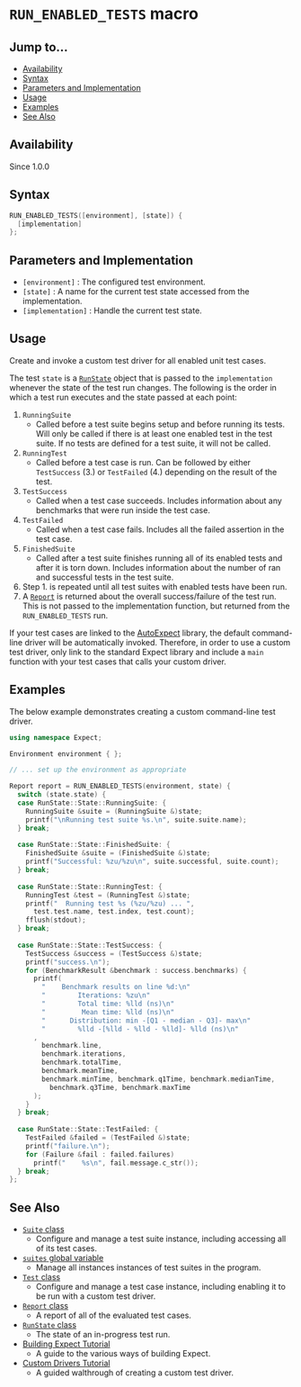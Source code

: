 # `RUN_ENABLED_TESTS` macro

## Jump to...
- [Availability](#Availability)
- [Syntax](#Syntax)
- [Parameters and Implementation](#Parameters-and-Implementation)
- [Usage](#Usage)
- [Examples](#Examples)
- [See Also](#See-Also)

## Availability
Since 1.0.0

## Syntax
``` C++
RUN_ENABLED_TESTS([environment], [state]) {
  [implementation]
};
```

## Parameters and Implementation
- `[environment]` : The configured test environment.
- `[state]` : A name for the current test state accessed from the
  implementation.
- `[implementation]` : Handle the current test state.

## Usage

Create and invoke a custom test driver for all enabled unit test cases.

The test `state` is a [`RunState`](../Types/RunState.md) object that is passed
to the `implementation` whenever the state of the test run changes.
The following is the order in which a test run executes and the state passed at
each point:
1. `RunningSuite`
    - Called before a test suite begins setup and before running its tests.
      Will only be called if there is at least one enabled test in the test
      suite.
      If no tests are defined for a test suite, it will not be called.
2. `RunningTest`
    - Called before a test case is run.
      Can be followed by either `TestSuccess` (3.) or `TestFailed` (4.)
      depending on the result of the test.
3. `TestSuccess`
    - Called when a test case succeeds.
      Includes information about any benchmarks that were run inside the test
      case.
4. `TestFailed`
    - Called when a test case fails. Includes all the failed assertion in the
      test case.
5. `FinishedSuite`
    - Called after a test suite finishes running all of its enabled tests and
      after it is torn down.
      Includes information about the number of ran and successful tests in the
      test suite.
6. Step 1. is repeated until all test suites with enabled tests have been run.
7. A [`Report`](../Types/Report.h) is returned about the overall success/failure
  of the test run.
  This is not passed to the implementation function, but returned from the
  `RUN_ENABLED_TESTS` run.

If your test cases are linked to the [AutoExpect](../../Tutorials/Building.md)
library, the default command-line driver will be automatically invoked.
Therefore, in order to use a custom test driver, only link to the standard
Expect library and include a `main` function with your test cases that calls
your custom driver.

## Examples

The below example demonstrates creating a custom command-line test driver.
``` C++
using namespace Expect;

Environment environment { };

// ... set up the environment as appropriate

Report report = RUN_ENABLED_TESTS(environment, state) {
  switch (state.state) {
  case RunState::State::RunningSuite: {
    RunningSuite &suite = (RunningSuite &)state;
    printf("\nRunning test suite %s.\n", suite.suite.name);
  } break;
  
  case RunState::State::FinishedSuite: {
    FinishedSuite &suite = (FinishedSuite &)state;
    printf("Successful: %zu/%zu\n", suite.successful, suite.count);
  } break;
  
  case RunState::State::RunningTest: {
    RunningTest &test = (RunningTest &)state;
    printf("  Running test %s (%zu/%zu) ... ",
      test.test.name, test.index, test.count);
    fflush(stdout);
  } break;
  
  case RunState::State::TestSuccess: {
    TestSuccess &success = (TestSuccess &)state;
    printf("success.\n");
    for (BenchmarkResult &benchmark : success.benchmarks) {
      printf(
        "    Benchmark results on line %d:\n"
        "        Iterations: %zu\n"
        "        Total time: %lld (ns)\n"
        "         Mean time: %lld (ns)\n"
        "      Distribution: min -[Q1 - median - Q3]- max\n"
        "        %lld -[%lld - %lld - %lld]- %lld (ns)\n"
      ,
        benchmark.line,
        benchmark.iterations,
        benchmark.totalTime,
        benchmark.meanTime,
        benchmark.minTime, benchmark.q1Time, benchmark.medianTime,
          benchmark.q3Time, benchmark.maxTime
      );
    }
  } break;
  
  case RunState::State::TestFailed: {
    TestFailed &failed = (TestFailed &)state;
    printf("failure.\n");
    for (Failure &fail : failed.failures)
      printf("    %s\n", fail.message.c_str());
  } break;
};
```

## See Also

- [`Suite` class](../Types/Suite.md)
  - Configure and manage a test suite instance, including accessing all of its
    test cases.
- [`suites` global variable](../Variables/suites.md)
  - Manage all instances instances of test suites in the program.
- [`Test` class](../Types/Test.md)
  - Configure and manage a test case instance, including enabling it to be
    run with a custom test driver.
- [`Report` class](../Types/Report.md)
  - A report of all of the evaluated test cases.
- [`RunState` class](../Types/RunState.md)
  - The state of an in-progress test run.
- [Building Expect Tutorial](../../Tutorials/Building.md)
  - A guide to the various ways of building Expect.
- [Custom Drivers Tutorial](../../Tutorials/Custom-Drivers.md)
  - A guided walthrough of creating a custom test driver.

